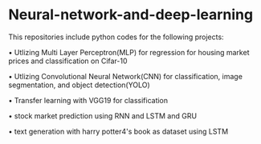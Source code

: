 # Neural-network-and-deep-learning
This repositories include python codes for the following projects:

• Utlizing Multi Layer Perceptron(MLP) for regression for housing market prices and classification on Cifar-10

• Utlizing Convolutional Neural Network(CNN) for classification, image segmentation, and object detection(YOLO)

• Transfer learning with VGG19 for classification

• stock market prediction using RNN and LSTM and GRU

• text generation with harry potter4's book as dataset using LSTM
